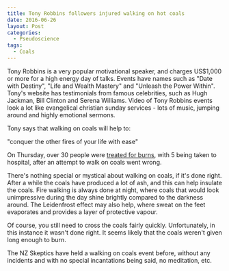 ```yaml
---
title: Tony Robbins followers injured walking on hot coals
date: 2016-06-26
layout: Post
categories:
  - Pseudoscience
tags:
  - Coals
---
```


Tony Robbins is a very popular motivational speaker, and charges US$1,000 or more for a high energy day of talks. Events have names such as "Date with Destiny", "Life and Wealth Mastery" and "Unleash the Power Within". Tony's website has testimonials from famous celebrities, such as Hugh Jackman, Bill Clinton and Serena Williams. Video of Tony Robbins events look a lot like evangelical christian sunday services - lots of music, jumping around and highly emotional sermons.

Tony says that walking on coals will help to:

"conquer the other fires of your life with ease"

On Thursday, over 30 people were [treated for burns](http://www.stuff.co.nz/world/americas/81453952/devotees-of-us-motivational-speaker-burned-after-walking-on-hot-coals), with 5 being taken to hospital, after an attempt to walk on coals went wrong.

There's nothing special or mystical about walking on coals, if it's done right. After a while the coals have produced a lot of ash, and this can help insulate the coals. Fire walking is always done at night, where coals that would look unimpressive during the day shine brightly compared to the darkness around. The Leidenfrost effect may also help, where sweat on the feet evaporates and provides a layer of protective vapour.

Of course, you still need to cross the coals fairly quickly. Unfortunately, in this instance it wasn't done right. It seems likely that the coals weren't given long enough to burn.

The NZ Skeptics have held a walking on coals event before, without any incidents and with no special incantations being said, no meditation, etc.
